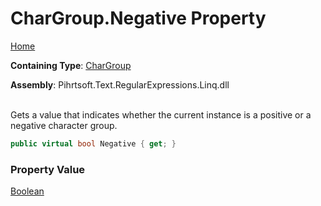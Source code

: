# CharGroup\.Negative Property

[Home](../../../../../../README.md)

**Containing Type**: [CharGroup](../README.md)

**Assembly**: Pihrtsoft\.Text\.RegularExpressions\.Linq\.dll

\
Gets a value that indicates whether the current instance is a positive or a negative character group\.

```csharp
public virtual bool Negative { get; }
```

### Property Value

[Boolean](https://docs.microsoft.com/en-us/dotnet/api/system.boolean)

